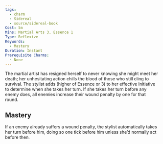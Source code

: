 ```yaml
---
tags:
  - charm
  - Sidereal
  - source/sidereal-book
Cost: 5m
Mins: Martial Arts 3, Essence 1
Type: Reflexive
Keywords:
  - Mastery
Duration: Instant
Prerequisite Charms:
  - None
---
```

The martial artist has resigned herself to never knowing she might meet her death; her unhesitating action chills the blood of those who still cling to survival. The stylist adds (higher of Essence or 3) to her effective Initiative to determine when she takes her turn. If she takes her turn before any enemy does, all enemies increase their wound penalty by one for that round. 
## Mastery

If an enemy already suffers a wound penalty, the stylist automatically takes her turn before him, doing so one tick before him unless she’d normally act before then.